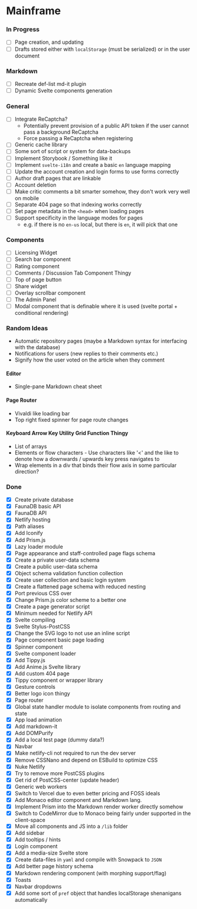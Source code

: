 # Mainframe

### In Progress
- [ ] Page creation, and updating
- [ ] Drafts stored either with `localStorage` (must be serialized) or in the user document

### Markdown
- [ ] Recreate def-list md-it plugin
- [ ] Dynamic Svelte components generation

### General
- [ ] Integrate ReCaptcha?
  - Potentially prevent provision of a public API token if the user cannot pass a background ReCaptcha
  - Force passing a ReCaptcha when registering
- [ ] Generic cache library
- [ ] Some sort of script or system for data-backups
- [ ] Implement Storybook / Something like it
- [ ] Implement `svelte-i18n` and create a basic `en` language mapping
- [ ] Update the account creation and login forms to use forms correctly
- [ ] Author draft pages that are linkable
- [ ] Account deletion
- [ ] Make critic comments a bit smarter somehow, they don't work very well on mobile
- [ ] Separate 404 page so that indexing works correctly
- [ ] Set page metadata in the `<head>` when loading pages
- [ ] Support specificity in the language modes for pages
  - e.g. if there is no `en-us` local, but there is `en`, it will pick that one

### Components
- [ ] Licensing Widget
- [ ] Search bar component
- [ ] Rating component
- [ ] Comments / Discussion Tab Component Thingy
- [ ] Top of page button
- [ ] Share widget
- [ ] Overlay scrollbar component
- [ ] The Admin Panel
- [ ] Modal component that is definable where it is used (svelte portal + conditional rendering)

### Random Ideas
- Automatic repository pages (maybe a Markdown syntax for interfacing with the database)
- Notifications for users (new replies to their comments etc.)
- Signify how the user voted on the article when they comment

#### Editor
- Single-pane Markdown cheat sheet

#### Page Router
- Vivaldi like loading bar
- Top right fixed spinner for page route changes
	
#### Keyboard Arrow Key Utility Grid Function Thingy
- List of arrays
- Elements or flow characters
		- Use characters like '<' and the like to denote how a downwards / upwards key press navigates to
- Wrap elements in a div that binds their flow axis in some particular direction?

### Done
- [x] Create private database
- [x] FaunaDB basic API
- [x] FaunaDB API
- [x] Netlify hosting
- [x] Path aliases
- [x] Add Iconify
- [x] Add Prism.js
- [x] Lazy loader module
- [x] Page appearance and staff-controlled page flags schema
- [x] Create a private user-data schema
- [x] Create a public user-data schema
- [x] Object schema validation function collection
- [x] Create user collection and basic login system
- [x] Create a flattened page schema with reduced nesting
- [x] Port previous CSS over
- [x] Change Prism.js color scheme to a better one
- [x] Create a page generator script
- [x] Minimum needed for Netlify API
- [x] Svelte compiling
- [x] Svelte Stylus-PostCSS
- [x] Change the SVG logo to not use an inline script
- [X] Page component basic page loading
- [x] Spinner component
- [x] Svelte component loader
- [x] Add Tippy.js
- [x] Add Anime.js Svelte library
- [x] Add custom 404 page
- [x] Tippy component or wrapper library
- [x] Gesture controls
- [x] Better logo icon thingy
- [x] Page router
- [x] Global state handler module to isolate components from routing and state
- [x] App load animation
- [x] Add markdown-it
- [x] Add DOMPurify
- [x] Add a local test page (dummy data?)
- [x] Navbar
- [x] Make netlify-cli not required to run the dev server
- [x] Remove CSSNano and depend on ESBuild to optimize CSS
- [x] Nuke Netlify
- [x] Try to remove more PostCSS plugins
- [x] Get rid of PostCSS-center (update header)
- [x] Generic web workers
- [x] Switch to Vercel due to even better pricing and FOSS ideals
- [x] Add Monaco editor component and Markdown lang.
- [x] Implement Prism into the Markdown render worker directly somehow
- [x] Switch to CodeMirror due to Monaco being fairly under supported in the client-space
- [x] Move all components and JS into a `/lib` folder
- [x] Add sidebar
- [x] Add tooltips / hints
- [x] Login component
- [x] Add a media-size Svelte store
- [x] Create data-files in `yaml` and compile with Snowpack to `JSON`
- [x] Add better page history schema
- [x] Markdown rendering component (with morphing support/flag)
- [x] Toasts
- [x] Navbar dropdowns
- [x] Add some sort of `pref` object that handles localStorage shenanigans automatically